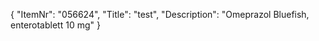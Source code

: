 {
  "ItemNr": "056624",
  "Title": "test",
  "Description": "Omeprazol Bluefish, enterotablett 10 mg"
}